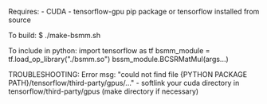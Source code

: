 Requires:
    - CUDA
    - tensorflow-gpu pip package or tensorflow installed from source

To build:
$ ./make-bsmm.sh

To include in python:
import tensorflow as tf
bsmm_module = tf.load_op_library("./bsmm.so")
bssm_module.BCSRMatMul(args...)

TROUBLESHOOTING:
Error msg: "could not find file {PYTHON PACKAGE PATH}/tensorflow/third-party/gpus/..."
    - softlink your cuda directory in tensorflow/third-party/gpus (make directory if necessary)